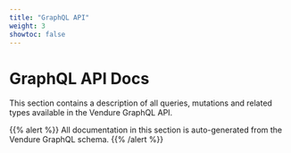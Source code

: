 ```yaml
---
title: "GraphQL API"
weight: 3
showtoc: false
---
```


# GraphQL API Docs

This section contains a description of all queries, mutations and related types available in the Vendure GraphQL API.

{{% alert %}}
All documentation in this section is auto-generated from the Vendure GraphQL schema.
{{% /alert %}}
